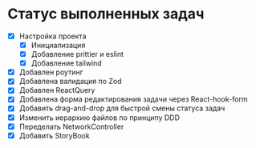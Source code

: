 # Статус выполненных задач

- [x] Настройка проекта
  - [x] Инициализация
  - [x] Добавление prittier и eslint
  - [x] Добавление tailwind
- [x] Добавлен роутинг
- [x] Добавлена валидация по Zod
- [x] Добавлен ReactQuery
- [x] Добавлена форма редактирования задачи через React-hook-form
- [x] Добавить drag-and-drop для быстрой смены статуса задач
- [x] Изменить иерархию файлов по принципу DDD
- [x] Переделать NetworkController
- [x] Добавить StoryBook
